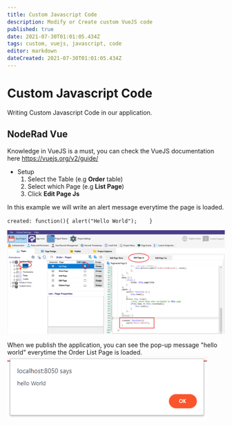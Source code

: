 ```yaml
---
title: Custom Javascript Code
description: Modify or Create custom VueJS code
published: true
date: 2021-07-30T01:01:05.434Z
tags: custom, vuejs, javascript, code
editor: markdown
dateCreated: 2021-07-30T01:01:05.434Z
---
```


# Custom Javascript Code
Writing Custom Javascript Code in our application.

## NodeRad Vue
Knowledge in VueJS is a must, you can check the VueJS documentation here https://vuejs.org/v2/guide/

   - Setup
		1. Select the Table (e.g **Order** table)
		2. Select which Page (e.g **List Page**)
		3. Click **Edit Page Js**


In this example we will write an alert message everytime the page is loaded.

`created: function(){
	alert("Hello World");	
}`

![1.png](/custom-code/noderad/1.png)

When we publish the application, you can see the pop-up message "hello world" everytime the Order List Page is loaded.
![2.png](/custom-code/noderad/2.png)